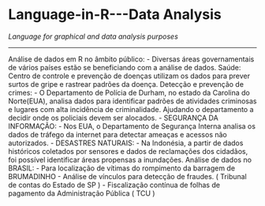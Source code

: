 # __Language-in-R---Data Analysis__
_Language for graphical and data analysis purposes_
***
Análise de dados em R no âmbito público:
	- Diversas áreas governamentais de vários países estão se beneficiando com a análise de dados.
Saúde: Centro de controle e prevenção de doenças utilizam os dados para prever surtos de gripe e rastrear padrões da doença.
Detecção e prevenção de crimes:
	- O Departamento de Polícia de Durham, no estado da Carolina do Norte(EUA), analisa dados para identificar padrões de atividades 
criminosas e lugares com alta incidência de criminalidade. Ajudando o departamento a decidir onde os policiais devem ser alocados.
	- SEGURANÇA DA INFORMAÇÃO:
		- Nos EUA, o Departamento de Segurança Interna analisa os dados de tráfego da internet para detectar ameaças e acessos não
autorizados.
	- DESASTRES NATURAIS:
		- Na Indonésia, a partir de dados históricos coletados por sensores e dados de reclamações dos cidadãos, foi possível identificar
áreas propensas a inundações.
	Análise de dados no BRASIL:
		- Para localização de vítimas do rompimento da barragem de BRUMADINHO
		- Análise de vínculos para detecção de fraudes. ( Tribunal de contas do Estado de SP )
		- Fiscalização contínua de folhas de pagamento da Administração Pública ( TCU )

